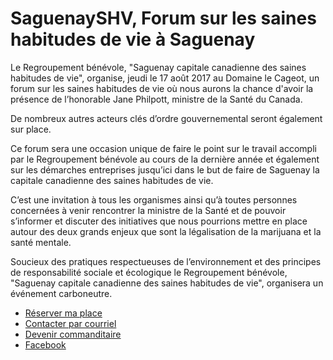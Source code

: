 # SaguenaySHV, Forum sur les saines habitudes de vie à Saguenay

Le Regroupement bénévole, "Saguenay capitale canadienne des saines habitudes de vie", organise, jeudi le 17 août 2017 au Domaine le Cageot, un forum sur les saines habitudes de vie où nous aurons la chance d'avoir la présence de l’honorable Jane Philpott, ministre de la Santé du Canada.

De nombreux autres acteurs clés d’ordre gouvernemental seront également sur place.

Ce forum sera une occasion unique de faire le point sur le travail accompli par le Regroupement bénévole au cours de la dernière année et également sur les démarches entreprises jusqu’ici dans le but de faire de Saguenay la capitale canadienne des saines habitudes de vie.

C’est une invitation à tous les organismes ainsi qu’à toutes personnes concernées à venir rencontrer la ministre de la Santé et de pouvoir s’informer et discuter des initiatives que nous pourrions mettre en place autour des deux grands enjeux que sont  la légalisation de la marijuana et la santé mentale.

Soucieux des pratiques respectueuses de l’environnement et des principes de responsabilité sociale et écologique le Regroupement bénévole, "Saguenay capitale canadienne des saines habitudes de vie", organisera un événement carboneutre.

* [Réserver ma place](https://www.eventbrite.ca/e/billets-forum-sur-les-saines-habitudes-de-vie-36461474251)
* [Contacter par courriel](mailto:saguenayshv@gmail.com)
* [Devenir commanditaire](http://www.saguenayshv.ca/pdf/PlanDeCommanditeForum%20SHV2017.pdf)
* [Facebook](https://www.facebook.com/Saguenayshv-1411290395574000/)